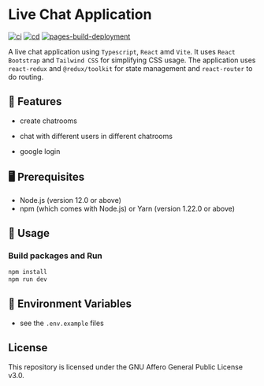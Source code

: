 # Live Chat Application
[![ci](https://github.com/ttiimmothy/live-chat-application/actions/workflows/ci.yml/badge.svg)](https://github.com/ttiimmothy/live-chat-application/actions/workflows/ci.yml)
[![cd](https://github.com/ttiimmothy/live-chat-application/actions/workflows/cd.yml/badge.svg)](https://github.com/ttiimmothy/live-chat-application/actions/workflows/cd.yml)
[![pages-build-deployment](https://github.com/ttiimmothy/live-chat-application/actions/workflows/pages/pages-build-deployment/badge.svg)](https://github.com/ttiimmothy/live-chat-application/actions/workflows/pages/pages-build-deployment)

A live chat application using `Typescript`, `React` amd `Vite`. It uses `React Bootstrap` and `Tailwind CSS` for simplifying CSS usage. The application uses `react-redux` and `@redux/toolkit` for state management and `react-router` to do routing.

## 🎯 Features

- create chatrooms
<!-- - real time chats update -->
- chat with different users in different chatrooms
<!-- - delete chatrooms
- correct the message if you want -->
- google login

## 🖥 Prerequisites

- Node.js (version 12.0 or above)
- npm (which comes with Node.js) or Yarn (version 1.22.0 or above)

## 🔧 Usage
### Build packages and Run

```TypeScript
npm install
npm run dev
```

## :scroll: Environment Variables

- see the `.env.example` files

## License

This repository is licensed under the GNU Affero General Public License v3.0.
